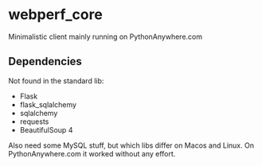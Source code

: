 # webperf_core
Minimalistic client mainly running on PythonAnywhere.com

## Dependencies
Not found in the standard lib:

* Flask
* flask_sqlalchemy
* sqlalchemy
* requests
* BeautifulSoup 4

Also need some MySQL stuff, but which libs differ on Macos and Linux. On PythonAnywhere.com it worked without any effort.